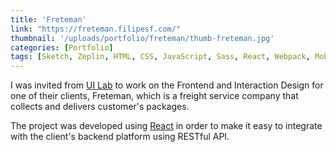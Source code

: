 ```yaml
---
title: 'Freteman'
link: "https://freteman.filipesf.com/"
thumbnail: '/uploads/portfolio/freteman/thumb-freteman.jpg'
categories: [Portfolio]
tags: [Sketch, Zeplin, HTML, CSS, JavaScript, Sass, React, Webpack, Mobile First, Responsive Web Design]
---
```


I was invited from [UI Lab][UL] to work on the Frontend and Interaction Design
for one of their clients, Freteman, which is a freight service company that
collects and delivers customer's packages.

The project was developed using [React][RJS] in order to make it easy to
integrate with the client's backend platform using RESTful API.

[UL]: http://www.uilab.com.br "UI Lab – Everything about UI Design"
[RJS]: https://reactjs.org/ "React - A JavaScript library for building user interfaces"
